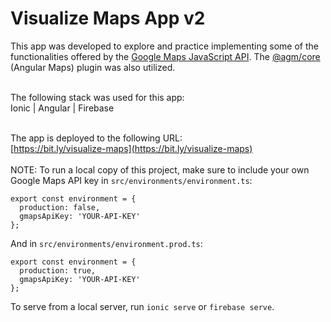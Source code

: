 # Visualize Maps App v2

This app was developed to explore and practice implementing some of the functionalities offered by the [Google Maps JavaScript API](https://developers.google.com/maps/documentation/javascript/reference). The [@agm/core](https://angular-maps.com/) (Angular Maps) plugin was also utilized.
<br><br>

The following stack was used for this app:<br>
Ionic | Angular | Firebase
<br><br>

The app is deployed to the following URL:<br>
[https://bit.ly/visualize-maps](https://bit.ly/visualize-maps)
<br><br>
NOTE: To run a local copy of this project, make sure to include your own Google Maps API key in `src/environments/environment.ts`:
```
export const environment = {
  production: false,
  gmapsApiKey: 'YOUR-API-KEY'
};
```
And in `src/environments/environment.prod.ts`:
```
export const environment = {
  production: true,
  gmapsApiKey: 'YOUR-API-KEY'
};
```
To serve from a local server, run `ionic serve` or `firebase serve`.
